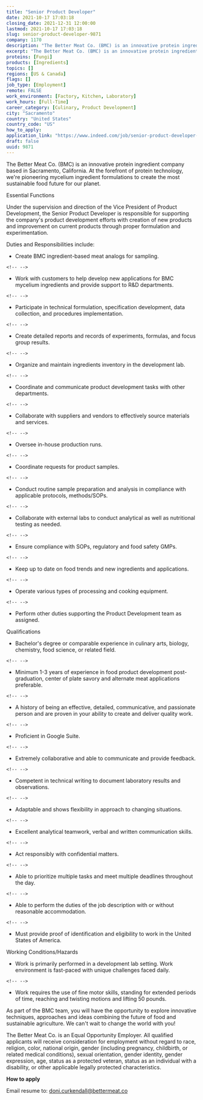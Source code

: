 ```yaml
---
title: "Senior Product Developer"
date: 2021-10-17 17:03:18
closing_date: 2021-12-31 12:00:00
lastmod: 2021-10-17 17:03:18
slug: senior-product-developer-9871
company: 1170
description: "The Better Meat Co. (BMC) is an innovative protein ingredient company based in Sacramento, California. At the forefront of protein technology, we’re pioneering mycelium ingredient formulations to create the most sustainable food future for our planet.Essential FunctionsUnder the supervision and direction of the Vice President of Product Development, the Senior Product Developer is responsible for supporting the company’s product development efforts with creation of new products and improvement on current products through proper formulation and experimentation."
excerpt: "The Better Meat Co. (BMC) is an innovative protein ingredient company based in Sacramento, California. At the forefront of protein technology, we’re pioneering mycelium ingredient formulations to create the most sustainable food future for our planet.Essential FunctionsUnder the supervision and direction of the Vice President of Product Development, the Senior Product Developer is responsible for supporting the company’s product development efforts with creation of new products and improvement on current products through proper formulation and experimentation."
proteins: [Fungi]
products: [Ingredients]
topics: []
regions: [US & Canada]
flags: []
job_type: [Employment]
remote: FALSE
work_environment: [Factory, Kitchen, Laboratory]
work_hours: [Full-Time]
career_category: [Culinary, Product Development]
city: "Sacramento"
country: "United States"
country_code: "US"
how_to_apply: 
application_link: "https://www.indeed.com/job/senior-product-developer-eced207e27b205cc"
draft: false
uuid: 9871
---
```

The Better Meat Co. (BMC) is an innovative protein ingredient company
based in Sacramento, California. At the forefront of protein technology,
we're pioneering mycelium ingredient formulations to create the most
sustainable food future for our planet.

Essential Functions

Under the supervision and direction of the Vice President of Product
Development, the Senior Product Developer is responsible for supporting
the company's product development efforts with creation of new products
and improvement on current products through proper formulation and
experimentation.

Duties and Responsibilities include:

-   Create BMC ingredient-based meat analogs for sampling.

```{=html}
<!-- -->
```
-   Work with customers to help develop new applications for BMC
    mycelium ingredients and provide support to R&D departments.

```{=html}
<!-- -->
```
-   Participate in technical formulation, specification development,
    data collection, and procedures implementation.

```{=html}
<!-- -->
```
-   Create detailed reports and records of experiments, formulas, and
    focus group results.

```{=html}
<!-- -->
```
-   Organize and maintain ingredients inventory in the development lab.

```{=html}
<!-- -->
```
-   Coordinate and communicate product development tasks with other
    departments.

```{=html}
<!-- -->
```
-   Collaborate with suppliers and vendors to effectively source
    materials and services.

```{=html}
<!-- -->
```
-   Oversee in-house production runs.

```{=html}
<!-- -->
```
-   Coordinate requests for product samples.

```{=html}
<!-- -->
```
-   Conduct routine sample preparation and analysis in compliance with
    applicable protocols, methods/SOPs.

```{=html}
<!-- -->
```
-   Collaborate with external labs to conduct analytical as well as
    nutritional testing as needed.

```{=html}
<!-- -->
```
-   Ensure compliance with SOPs, regulatory and food safety GMPs.

```{=html}
<!-- -->
```
-   Keep up to date on food trends and new ingredients and applications.

```{=html}
<!-- -->
```
-   Operate various types of processing and cooking equipment.

```{=html}
<!-- -->
```
-   Perform other duties supporting the Product Development team as
    assigned.

Qualifications

-   Bachelor's degree or comparable experience in culinary arts,
    biology, chemistry, food science, or related field.

```{=html}
<!-- -->
```
-   Minimum 1-3 years of experience in food product development
    post-graduation, center of plate savory and alternate meat
    applications preferable.

```{=html}
<!-- -->
```
-   A history of being an effective, detailed, communicative, and
    passionate person and are proven in your ability to create and
    deliver quality work.

```{=html}
<!-- -->
```
-   Proficient in Google Suite.

```{=html}
<!-- -->
```
-   Extremely collaborative and able to communicate and provide
    feedback.

```{=html}
<!-- -->
```
-   Competent in technical writing to document laboratory results and
    observations.

```{=html}
<!-- -->
```
-   Adaptable and shows flexibility in approach to changing situations.

```{=html}
<!-- -->
```
-   Excellent analytical teamwork, verbal and written communication
    skills.

```{=html}
<!-- -->
```
-   Act responsibly with confidential matters.

```{=html}
<!-- -->
```
-   Able to prioritize multiple tasks and meet multiple deadlines
    throughout the day.

```{=html}
<!-- -->
```
-   Able to perform the duties of the job description with or without
    reasonable accommodation.

```{=html}
<!-- -->
```
-   Must provide proof of identification and eligibility to work in the
    United States of America.

Working Conditions/Hazards

-   Work is primarily performed in a development lab setting. Work
    environment is fast-paced with unique challenges faced daily.

```{=html}
<!-- -->
```
-   Work requires the use of fine motor skills, standing for extended
    periods of time, reaching and twisting motions and lifting 50
    pounds.

As part of the BMC team, you will have the opportunity to explore
innovative techniques, approaches and ideas combining the future of food
and sustainable agriculture. We can't wait to change the world with you!

The Better Meat Co. is an Equal Opportunity Employer. All qualified
applicants will receive consideration for employment without regard to
race, religion, color, national origin, gender (including pregnancy,
childbirth, or related medical conditions), sexual orientation, gender
identity, gender expression, age, status as a protected veteran, status
as an individual with a disability, or other applicable legally
protected characteristics.


**How to apply**


Email resume to: <doni.curkendall@bettermeat.co>
